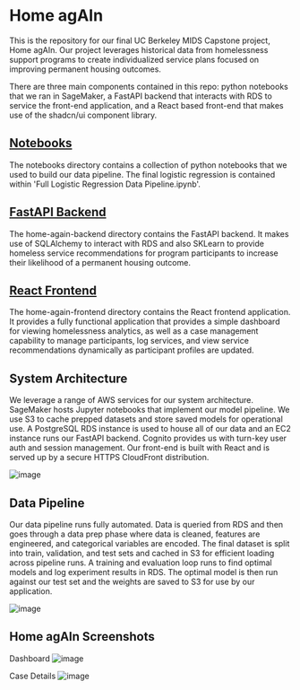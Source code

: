 # Home agAIn

This is the repository for our final UC Berkeley MIDS Capstone project, Home agAIn. Our project leverages historical data from homelessness support programs to create individualized service plans focused on improving permanent housing outcomes.

There are three main components contained in this repo: python notebooks that we ran in SageMaker, a FastAPI backend that interacts with RDS to service the front-end application, and a React based front-end that makes use of the shadcn/ui component library.

## [Notebooks](./notebooks/)
The notebooks directory contains a collection of python notebooks that we used to build our data pipeline. The final logistic regression is contained within 'Full Logistic Regression Data Pipeline.ipynb'.

## [FastAPI Backend](./home-again-backend/)
The home-again-backend directory contains the FastAPI backend. It makes use of SQLAlchemy to interact with RDS and also SKLearn to provide homeless service recommendations for program participants to increase their likelihood of a permanent housing outcome.

## [React Frontend](./home-again-frontend/)
The home-again-frontend directory contains the React frontend application. It provides a fully functional application that provides a simple dashboard for viewing homelessness analytics, as well as a case management capability to manage participants, log services, and view service recommendations dynamically as participant profiles are updated.

## System Architecture
We leverage a range of AWS services for our system architecture. SageMaker hosts Jupyter notebooks that implement our model pipeline. We use S3 to cache prepped datasets and store saved models for operational use. A PostgreSQL RDS instance is used to house all of our data and an EC2 instance runs our FastAPI backend. Cognito provides us with turn-key user auth and session management. Our front-end is built with React and is served up by a secure HTTPS CloudFront distribution.

![image](https://github.com/user-attachments/assets/86484e06-f2a4-4cd3-8898-4f8966855a3e)

## Data Pipeline
Our data pipeline runs fully automated. Data is queried from RDS and then goes through a data prep phase where data is cleaned, features are engineered, and categorical variables are encoded. The final dataset is split into train, validation, and test sets and cached in S3 for efficient loading across pipeline runs. A training and evaluation loop runs to find optimal models and log experiment results in RDS. The optimal model is then run against our test set and the weights are saved to S3 for use by our application.

![image](https://github.com/user-attachments/assets/2844eaf5-0552-4d0c-bf17-114bcb4ba71d)

## Home agAIn Screenshots
Dashboard
![image](https://github.com/user-attachments/assets/53b67cf0-7c71-4bf6-8574-3820f67f93d8)

Case Details
![image](https://github.com/user-attachments/assets/b0a39746-00b1-48a4-9d08-a07058762609)
